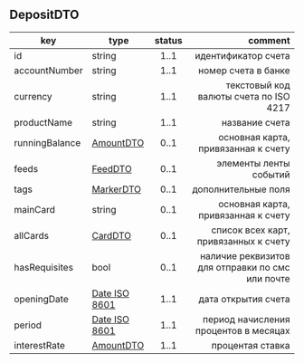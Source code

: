 ## DepositDTO

key | type | status | comment
--- | ---- | :----: | ---:
id | string | 1..1 | идентификатор счета
accountNumber | string | 1..1 | номер счета в банке
currency | string | 1..1 | текстовый код валюты счета по ISO 4217
productName | string | 1..1 | название счета
runningBalance | [AmountDTO](#amountdto) | 0..1 | основная карта, привязанная к счету
feeds | [FeedDTO](#feeddto) | 0..1 | элементы ленты событий
tags | [MarkerDTO](#markerdto) | 0..1 | дополнительные поля
mainCard | string | 0..1 | основная карта, привязанная к счету
allCards | [CardDTO](#carddto) | 0..1 | список всех карт, привязанных к счету
hasRequisites | bool | 0..1 | наличие реквизитов для отправки по смс или почте
openingDate | [Date ISO 8601](https://ru.wikipedia.org/wiki/ISO_8601) | 1..1 | дата открытия счета
period | [Date ISO 8601](https://ru.wikipedia.org/wiki/ISO_8601) | 1..1 | период начисления процентов в месяцах
interestRate | [AmountDTO](#amountdto) | 1..1 | процентая ставка
